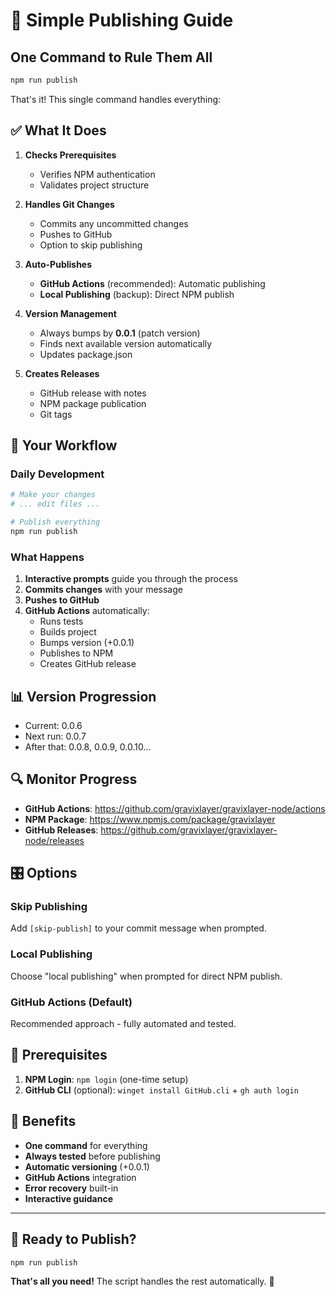 # 🚀 Simple Publishing Guide

## One Command to Rule Them All

```bash
npm run publish
```

That's it! This single command handles everything:

## ✅ What It Does

1. **Checks Prerequisites**
   - Verifies NPM authentication
   - Validates project structure

2. **Handles Git Changes**
   - Commits any uncommitted changes
   - Pushes to GitHub
   - Option to skip publishing

3. **Auto-Publishes**
   - **GitHub Actions** (recommended): Automatic publishing
   - **Local Publishing** (backup): Direct NPM publish

4. **Version Management**
   - Always bumps by **0.0.1** (patch version)
   - Finds next available version automatically
   - Updates package.json

5. **Creates Releases**
   - GitHub release with notes
   - NPM package publication
   - Git tags

## 🎯 Your Workflow

### Daily Development
```bash
# Make your changes
# ... edit files ...

# Publish everything
npm run publish
```

### What Happens
1. **Interactive prompts** guide you through the process
2. **Commits changes** with your message
3. **Pushes to GitHub** 
4. **GitHub Actions** automatically:
   - Runs tests
   - Builds project
   - Bumps version (+0.0.1)
   - Publishes to NPM
   - Creates GitHub release

## 📊 Version Progression

- Current: 0.0.6
- Next run: 0.0.7
- After that: 0.0.8, 0.0.9, 0.0.10...

## 🔍 Monitor Progress

- **GitHub Actions**: https://github.com/gravixlayer/gravixlayer-node/actions
- **NPM Package**: https://www.npmjs.com/package/gravixlayer
- **GitHub Releases**: https://github.com/gravixlayer/gravixlayer-node/releases

## 🎛️ Options

### Skip Publishing
Add `[skip-publish]` to your commit message when prompted.

### Local Publishing
Choose "local publishing" when prompted for direct NPM publish.

### GitHub Actions (Default)
Recommended approach - fully automated and tested.

## 🚨 Prerequisites

1. **NPM Login**: `npm login` (one-time setup)
2. **GitHub CLI** (optional): `winget install GitHub.cli` + `gh auth login`

## 🎉 Benefits

- **One command** for everything
- **Always tested** before publishing
- **Automatic versioning** (+0.0.1)
- **GitHub Actions** integration
- **Error recovery** built-in
- **Interactive guidance**

---

## 🚀 Ready to Publish?

```bash
npm run publish
```

**That's all you need!** The script handles the rest automatically. 🎉